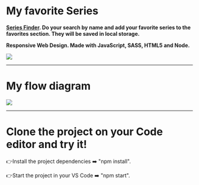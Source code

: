 # My favorite Series

<b>[Series Finder](https://barbaramoran.github.io/my-favorite-series/). Do your search by name and add your favorite series to the favorites section. They will be saved in local storage. 

Responsive Web Design.
Made with JavaScript, SASS, HTML5 and Node.</b>

<a target="_blank" href="https://barbaramoran.github.io/my-favorite-series/"><img src="https://i.postimg.cc/GhLKxjt7/Be-Funky-collage.jpg"/></a>

***
# My flow diagram

<img src="https://i.postimg.cc/GhSD5SST/evaluacion.png"/>

***
# Clone the project on your Code editor and try it!

👉Install the project dependencies ➡️ "npm install".

👉Start the project in your VS Code ➡️ "npm start".
